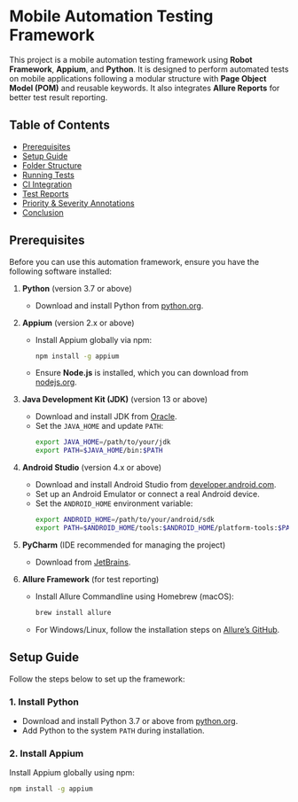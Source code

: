 # Mobile Automation Testing Framework

This project is a mobile automation testing framework using **Robot Framework**, **Appium**, and **Python**. It is designed to perform automated tests on mobile applications following a modular structure with **Page Object Model (POM)** and reusable keywords. It also integrates **Allure Reports** for better test result reporting.

## Table of Contents

- [Prerequisites](#prerequisites)
- [Setup Guide](#setup-guide)
- [Folder Structure](#folder-structure)
- [Running Tests](#running-tests)
- [CI Integration](#ci-integration)
- [Test Reports](#test-reports)
- [Priority & Severity Annotations](#priority-severity-annotations)
- [Conclusion](#conclusion)

## Prerequisites

Before you can use this automation framework, ensure you have the following software installed:

1. **Python** (version 3.7 or above)
   - Download and install Python from [python.org](https://www.python.org/).
   
2. **Appium** (version 2.x or above)
   - Install Appium globally via npm:
     ```bash
     npm install -g appium
     ```
   - Ensure **Node.js** is installed, which you can download from [nodejs.org](https://nodejs.org/).

3. **Java Development Kit (JDK)** (version 13 or above)
   - Download and install JDK from [Oracle](https://www.oracle.com/java/technologies/javase-jdk13-downloads.html).
   - Set the `JAVA_HOME` and update `PATH`:
     ```bash
     export JAVA_HOME=/path/to/your/jdk
     export PATH=$JAVA_HOME/bin:$PATH
     ```

4. **Android Studio** (version 4.x or above)
   - Download and install Android Studio from [developer.android.com](https://developer.android.com/studio).
   - Set up an Android Emulator or connect a real Android device.
   - Set the `ANDROID_HOME` environment variable:
     ```bash
     export ANDROID_HOME=/path/to/your/android/sdk
     export PATH=$ANDROID_HOME/tools:$ANDROID_HOME/platform-tools:$PATH
     ```

5. **PyCharm** (IDE recommended for managing the project)
   - Download from [JetBrains](https://www.jetbrains.com/pycharm/).

6. **Allure Framework** (for test reporting)
   - Install Allure Commandline using Homebrew (macOS):
     ```bash
     brew install allure
     ```
   - For Windows/Linux, follow the installation steps on [Allure’s GitHub](https://github.com/allure-framework/allure2).

## Setup Guide

Follow the steps below to set up the framework:

### 1. Install Python
- Download and install Python 3.7 or above from [python.org](https://www.python.org/).
- Add Python to the system `PATH` during installation.

### 2. Install Appium
Install Appium globally using npm:
```bash
npm install -g appium
